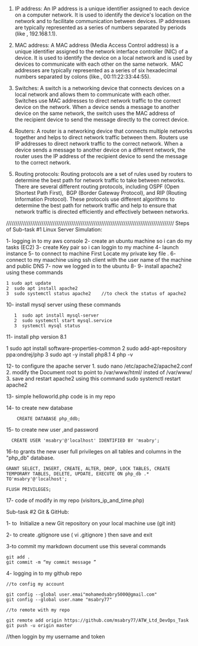 1. IP address: An IP address is a unique identifier assigned to each device on a computer network. 
It is used to identify the device's location on the network and to facilitate communication between devices.
IP addresses are typically represented as a series of numbers separated by periods (like , 192.168.1.1).

2. MAC address: A MAC address (Media Access Control address) is a unique identifier assigned to the network interface controller (NIC) of a device. 
It is used to identify the device on a local network and is used by devices to communicate with each other on the same network. 
MAC addresses are typically represented as a series of six hexadecimal numbers separated by colons (like., 00:11:22:33:44:55).

3. Switches: A switch is a networking device that connects devices on a local network and allows them to communicate with each other.
Switches use MAC addresses to direct network traffic to the correct device on the network. 
When a device sends a message to another device on the same network, the switch uses the MAC address of the recipient device to send the message directly to the correct device.

4. Routers: A router is a networking device that connects multiple networks together and helps to direct network traffic between them.
Routers use IP addresses to direct network traffic to the correct network. When a device sends a message to another device on a different network, the router uses the IP address of the recipient device to send the message to the correct network.

5. Routing protocols: Routing protocols are a set of rules used by routers to determine the best path for network traffic to take between networks. 
There are several different routing protocols, 
including OSPF (Open Shortest Path First), 
BGP (Border Gateway Protocol), 
and RIP (Routing Information Protocol).
These protocols use different algorithms to determine the best path for network traffic and help to ensure that network traffic is directed efficiently and effectively between networks.


//////////////////////////////////////////////////////////////////////////////////////////
Steps of Sub-task #1 Linux Server Simulation:

1- logging in to my aws console
2- create an ubuntu machine so i can do my tasks  (EC2)
3- create Key pair so i can loggin to my machine 
4- launch instance 
5- to connect to machine First Locate my private key file .
6- connect to my maachine using ssh client with the user name of the machine and public DNS 
7-  now we logged in to the ubuntu 
8- 
9- install apache2 using these commands
	
	1 sudo apt update        
    2  sudo apt install apache2
    3  sudo systemctl status apache2    //to check the status of apache2

10- install mysql server using these commands 
   
	   1  sudo apt install mysql-server
	   2  sudo systemctl start mysql.service
	   3  systemctl mysql status

11-  install php version 8.1
   
   1 sudo apt install software-properties-common
   2  sudo add-apt-repository ppa:ondrej/php
   3  sudo apt -y install php8.1
   4  php -v

12- to configure the apache server 
      1. sudo nano /etc/apache2/apache2.conf
      2. modify the Document root to point to /var/www/html/   insted of /var/www/
      3. save and restart apache2 using this command sudo systemctl restart apache2
      
13- simple helloworld.php code is in my repo

14-  to create new database 
		
		CREATE DATABASE php_ddb;
		
15- to create new user ,and password 
   
      CREATE USER 'msabry'@'localhost' IDENTIFIED BY 'msabry';
      
16-to  grants the new user full privileges on all tables and columns in the "php_db" database.


	GRANT SELECT, INSERT, CREATE, ALTER, DROP, LOCK TABLES, CREATE TEMPORARY TABLES, DELETE, UPDATE, EXECUTE ON php_db .* TO'msabry'@'localhost';

	FLUSH PRIVILEGES;

17- code of modify in my repo   (visitors_ip_and_time.php)
   

Sub-task #2 Git &amp; GitHub:

1- to  Initialize a new Git repository on your local machine use (git init)

2- to create .gitignore use ( vi .gitignore ) then save and exit 
   
3-to commit my markdown document use this several commands 

	git add .
	git commit -m “my commit message ”

4- logging in to my github repo 
	
	//to config my account 
	
	git config --global user.emai"mohamedsabry5000@gmail.com"
    git config --global user.name "msabry77"
    
    //to remote with my repo 
    
    git remote add origin https://github.com/msabry77/ATW_Ltd_DevOps_Task
    git push -u origin master
   //then loggin by my username and token 
	
   

	
